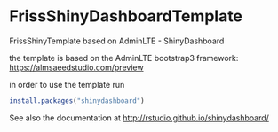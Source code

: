 # FrissShinyDashboardTemplate
FrissShinyTemplate based on AdminLTE - ShinyDashboard

the template is based on the AdminLTE bootstrap3 framework: https://almsaeedstudio.com/preview

in order to use the template run

```r
install.packages("shinydashboard")
```

See also the documentation at http://rstudio.github.io/shinydashboard/
